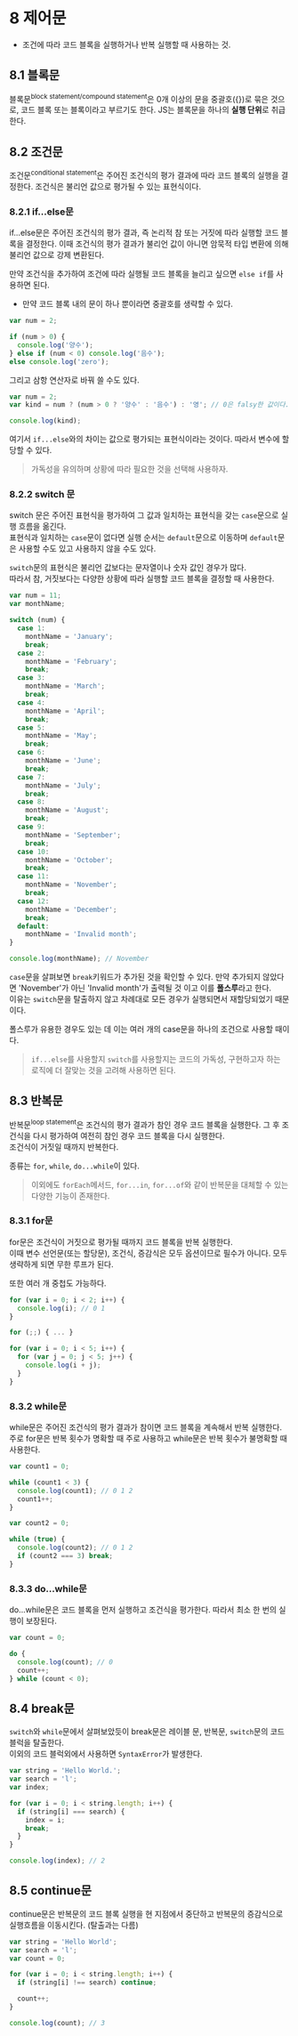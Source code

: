 # 8 제어문

- 조건에 따라 코드 블록을 실행하거나 반복 실행할 때 사용하는 것.

## 8.1 블록문

블록문<sup>block statement/compound statement</sup>은 0개 이상의 문을 중괄호({})로 묶은 것으로, 코드 블록 또는 블록이라고 부르기도 한다. JS는 블록문을 하나의 **실행 단위**로 취급한다.

## 8.2 조건문

조건문<sup>conditional statement</sup>은 주어진 조건식의 평가 결과에 따라 코드 블록의 실행을 결정한다. 조건식은 불리언 값으로 평가될 수 있는 표현식이다.

### 8.2.1 if...else문

if...else문은 주어진 조건식의 평가 결과, 즉 논리적 참 또는 거짓에 따라 실행할 코드 블록을 결정한다.
이때 조건식의 평가 결과가 불리언 값이 아니면 암묵적 타입 변환에 의해 불리언 값으로 강제 변환된다.

만약 조건식을 추가하여 조건에 따라 실행될 코드 블록을 늘리고 싶으면 `else if`를 사용하면 된다.

- 만약 코드 블록 내의 문이 하나 뿐이라면 중괄호를 생략할 수 있다.

```javascript
var num = 2;

if (num > 0) {
  console.log('양수');
} else if (num < 0) console.log('음수');
else console.log('zero');
```

그리고 삼항 연산자로 바꿔 쓸 수도 있다.

```javascript
var num = 2;
var kind = num ? (num > 0 ? '양수' : '음수') : '영'; // 0은 falsy한 값이다.

console.log(kind);
```

여기서 `if...else`와의 차이는 값으로 평가되는 표현식이라는 것이다. 따라서 변수에 할당할 수 있다.

> 가독성을 유의하며 상황에 따라 필요한 것을 선택해 사용하자.

### 8.2.2 switch 문

switch 문은 주어진 표현식을 평가하여 그 값과 일치하는 표현식을 갖는 `case`문으로 실행 흐름을 옮긴다.  
표현식과 일치하는 `case`문이 없다면 실행 순서는 `default`문으로 이동하며 `default`문은 사용할 수도 있고 사용하지 않을 수도 있다.

`switch`문의 표현식은 불리언 값보다는 문자열이나 숫자 값인 경우가 많다.  
따라서 참, 거짓보다는 다양한 상황에 따라 실행할 코드 블록을 결정할 때 사용한다.

```javascript
var num = 11;
var monthName;

switch (num) {
  case 1:
    monthName = 'January';
    break;
  case 2:
    monthName = 'February';
    break;
  case 3:
    monthName = 'March';
    break;
  case 4:
    monthName = 'April';
    break;
  case 5:
    monthName = 'May';
    break;
  case 6:
    monthName = 'June';
    break;
  case 7:
    monthName = 'July';
    break;
  case 8:
    monthName = 'August';
    break;
  case 9:
    monthName = 'September';
    break;
  case 10:
    monthName = 'October';
    break;
  case 11:
    monthName = 'November';
    break;
  case 12:
    monthName = 'December';
    break;
  default:
    monthName = 'Invalid month';
}

console.log(monthName); // November
```

`case`문을 살펴보면 `break`키워드가 추가된 것을 확인할 수 있다. 만약 추가되지 않았다면 'November'가 아닌 'Invalid month'가 출력될 것 이고 이를 **폴스루**라고 한다.  
이유는 `switch`문을 탈출하지 않고 차례대로 모든 경우가 실행되면서 재할당되었기 때문이다.

폴스루가 유용한 경우도 있는 데 이는 여러 개의 case문을 하나의 조건으로 사용할 때이다.

> `if...else`를 사용할지 `switch`를 사용할지는 코드의 가독성, 구현하고자 하는 로직에 더 잘맞는 것을 고려해 사용하면 된다.

## 8.3 반복문

반복문<sup>loop statement</sup>은 조건식의 평가 결과가 참인 경우 코드 블록을 실행한다. 그 후 조건식을 다시 평가하여 여전히 참인 경우 코드 블록을 다시 실행한다.  
조건식이 거짓일 때까지 반복한다.

종류는 `for`, `while`, `do...while`이 있다.

> 이외에도 `forEach`메서드, `for...in`, `for...of`와 같이 반복문을 대체할 수 있는 다양한 기능이 존재한다.

### 8.3.1 for문

for문은 조건식이 거짓으로 평가될 때까지 코드 블록을 반복 실행한다.  
이때 변수 선언문(또는 할당문), 조건식, 증감식은 모두 옵션이므로 필수가 아니다. 모두 생략하게 되면 무한 루프가 된다.

또한 여러 개 중첩도 가능하다.

```javascript
for (var i = 0; i < 2; i++) {
  console.log(i); // 0 1
}

for (;;) { ... }

for (var i = 0; i < 5; i++) {
  for (var j = 0; j < 5; j++) {
    console.log(i + j);
  }
}
```

### 8.3.2 while문

while문은 주어진 조건식의 평가 결과가 참이면 코드 블록을 계속해서 반복 실행한다.  
주로 for문은 반복 횟수가 명확할 때 주로 사용하고 while문은 반복 횟수가 불명확할 때 사용한다.

```javascript
var count1 = 0;

while (count1 < 3) {
  console.log(count1); // 0 1 2
  count1++;
}

var count2 = 0;

while (true) {
  console.log(count2); // 0 1 2
  if (count2 === 3) break;
}
```

### 8.3.3 do...while문

do...while문은 코드 블록을 먼저 실행하고 조건식을 평가한다. 따라서 최소 한 번의 실행이 보장된다.

```javascript
var count = 0;

do {
  console.log(count); // 0
  count++;
} while (count < 0);
```

## 8.4 break문

`switch`와 `while`문에서 살펴보았듯이 break문은 레이블 문, 반복문, `switch`문의 코드 블럭을 탈출한다.  
이외의 코드 블럭외에서 사용하면 `SyntaxError`가 발생한다.

```javascript
var string = 'Hello World.';
var search = 'l';
var index;

for (var i = 0; i < string.length; i++) {
  if (string[i] === search) {
    index = i;
    break;
  }
}

console.log(index); // 2
```

## 8.5 continue문

continue문은 반복문의 코드 블록 실행을 현 지점에서 중단하고 반복문의 증감식으로 실행흐름을 이동시킨다. (탈출과는 다름)

```javascript
var string = 'Hello World';
var search = 'l';
var count = 0;

for (var i = 0; i < string.length; i++) {
  if (string[i] !== search) continue;

  count++;
}

console.log(count); // 3
```
